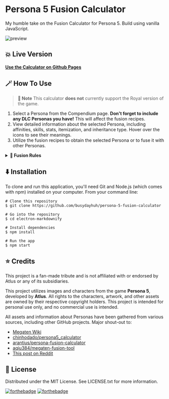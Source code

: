# Persona 5 Fusion Calculator

My humble take on the Fusion Calculator for Persona 5. Build using vanilla JavaScript.

![preview](https://github.com/user-attachments/assets/fed81ada-f23a-4d56-bb10-5de6210e8fc9)

## 💥 Live Version
#### [Use the Calculator on Github Pages](https://busydayhuh.github.io/persona-5-fusion-calculator/) 

## 🪄 How To Use
> **📍 Note**
> This calculator **does not** currently support the Royal version of the game.

1. Select a Persona from the Compendium page. **Don't forget to include any DLC Personas you have!** This will affect the fusion recipes.
2. View detailed information about the selected Persona, including affinities, skills, stats, itemization, and inheritance type. Hover over the icons to see their meanings.
3. Utilize the fusion recipes to obtain the selected Persona or to fuse it with other Personas.

<details>
<summary><strong>🧐 Fusion Rules</strong></summary>

### Standard fusion
The Persona you receive is determined by the average level of the fusion materials, divided by two, and then rounded up to find the first available Persona in the list. For example, fusing a Level 10 and a Level 12 Persona will attempt to yield a Level 11 Persona of a specific Arcana. If a Level 11 Persona is not available, the calculator will continue to search for the next _higher_ level option within that Arcana.  
  
> **((DEFAULT LVL A + DEFAULT LVL B) / 2 ) + 1 or 0.5 = RESULTING PERSONA LEVEL**

### Fusing two Personas of the same Arcana
When fusing two Personas of the same Arcana, the result will always be another Persona of that same Arcana. This is the only scenario in which the resulting Persona could match one of the fused Personas, but this is not allowed. Instead, the outcome will be the next _lowest_ Persona within that Arcana. If no lower-level Personas exist in that Arcana, the fusion will not be possible.

### Fusion with Gem Persona (Treasure Demon)
> Gem Personas are marked with the `GEM` badge in the list.

Gem Personas have unique fusion rules. They only accept specific ingredients, and the resulting Persona is influenced by the level of the non-Gem Persona ingredient. For instance, fusing Messiah Picaro with Stone of Scone will yield Satan **only if** Messiah Picaro is between levels 90 and 91.

**Fusing with a Treasure Demon results in a Persona that is 1 or 2 ranks higher or lower within that Persona's Arcana.** The direction (up or down) and the number of ranks depend on the specific combination of the Gem Persona and the Arcana used.

> All recipes involving Gem Personas in this calculator utilize base levels for the second ingredient. Your results in the game may vary.

### Special Recepies
> Personas with special recipes are marked with the `SPECIAL` badge in the list.

Special fusion follows a unique formula that does not adhere to the conventional class-based fusion chart. Instead, it relies on a specific fusion list that cannot be altered. You can view this specific list on the page of the desired Persona.

</details>

## ⬇️ Installation
To clone and run this application, you'll need Git and Node.js (which comes with npm) installed on your computer. From your command line:
```
# Clone this repository
$ git clone https://github.com/busydayhuh/persona-5-fusion-calculator

# Go into the repository
$ cd electron-markdownify

# Install dependencies
$ npm install

# Run the app
$ npm start
```

## ⭐ Credits

This project is a fan-made tribute and is not affiliated with or endorsed by Atlus or any of its subsidiaries.

This project utilizes images and characters from the game **Persona 5**, developed by **Atlus**. All rights to the characters, artwork, and other assets are owned by their respective copyright holders. This project is intended for personal use only, and no commercial use is intended.

All assets and information about Personas have been gathered from various sources, including other GitHub projects. Major shout-out to:
* [Megaten Wiki](https://megatenwiki.com/wiki/Main_Page)
* [chinhodado/persona5_calculator](https://github.com/chinhodado/persona5_calculator)
* [arantius/persona-fusion-calculator](https://github.com/arantius/persona-fusion-calculator)
* [aqiu384/megaten-fusion-tool](https://github.com/aqiu384/megaten-fusion-tool)
* [This post on Reddit](https://www.reddit.com/r/Persona5/comments/67t820/4k_pause_menu_wallpapers_assets_and_vectors/)


## 📜 License

Distributed under the MIT License. See LICENSE.txt for more information.

[![forthebadge](https://forthebadge.com/images/badges/uses-js.svg)](https://forthebadge.com) [![forthebadge](https://forthebadge.com/images/badges/contains-17-coffee-cups.svg)](https://forthebadge.com) 
